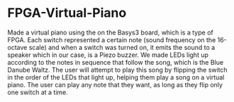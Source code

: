 # FPGA-Virtual-Piano
Made a virtual piano using the on the Basys3 board, which is a type of FPGA. Each switch represented a certain note (sound frequency on the 16-octave scale) and when a switch was turned on, it emits the sound to a speaker which in our case, is a Piezo buzzer. We made LEDs light up according to the notes in sequence that follow the song, which is the Blue Danube Waltz. The user will attempt to play this song by flipping the switch in the order of the LEDs that light up, helping them play a song on a virtual piano. The user can play any note that they want, as long as they flip only one switch at a time.
